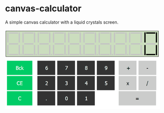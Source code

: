 # canvas-calculator
A simple canvas calculator with a liquid crystals screen.

![demo](https://github.com/devManWeb/canvas-calculator/blob/master/demo.gif)

